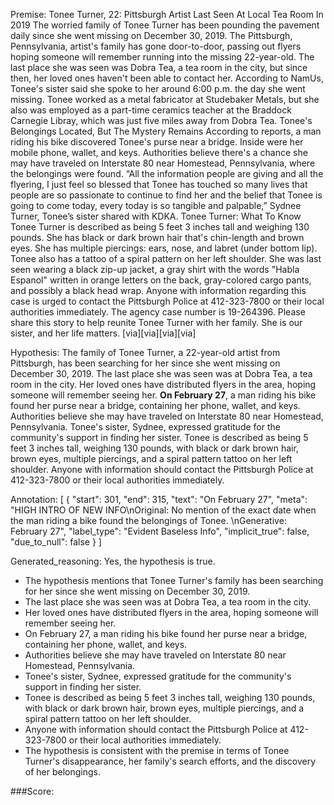
Premise:
Tonee Turner, 22: Pittsburgh Artist Last Seen At Local Tea Room In 2019
The worried family of Tonee Turner has been pounding the pavement daily since she went missing on December 30, 2019. The Pittsburgh, Pennsylvania, artist's family has gone door-to-door, passing out flyers hoping someone will remember running into the missing 22-year-old.
The last place she was seen was Dobra Tea, a tea room in the city, but since then, her loved ones haven't been able to contact her. According to NamUs, Tonee's sister said she spoke to her around 6:00 p.m. the day she went missing. Tonee worked as a metal fabricator at Studebaker Metals, but she also was employed as a part-time ceramics teacher at the Braddock Carnegie Libray, which was just five miles away from Dobra Tea.
Tonee's Belongings Located, But The Mystery Remains
According to reports, a man riding his bike discovered Tonee's purse near a bridge. Inside were her mobile phone, wallet, and keys. Authorities believe there's a chance she may have traveled on Interstate 80 near Homestead, Pennsylvania, where the belongings were found.
“All the information people are giving and all the flyering, I just feel so blessed that Tonee has touched so many lives that people are so passionate to continue to find her and the belief that Tonee is going to come today, every today is so tangible and palpable,” Sydnee Turner, Tonee’s sister shared with KDKA.
Tonee Turner: What To Know
Tonee Turner is described as being 5 feet 3 inches tall and weighing 130 pounds. She has black or dark brown hair that's chin-length and brown eyes. She has multiple piercings: ears, nose, and labret (under bottom lip). Tonee also has a tattoo of a spiral pattern on her left shoulder. She was last seen wearing a black zip-up jacket, a gray shirt with the words "Habla Espanol" written in orange letters on the back, gray-colored cargo pants, and possibly a black head wrap.
Anyone with information regarding this case is urged to contact the Pittsburgh Police at 412-323-7800 or their local authorities immediately. The agency case number is 19-264396.
Please share this story to help reunite Tonee Turner with her family. She is our sister, and her life matters.
[via][via][via][via]

Hypothesis:
The family of Tonee Turner, a 22-year-old artist from Pittsburgh, has been searching for her since she went missing on December 30, 2019. The last place she was seen was at Dobra Tea, a tea room in the city. Her loved ones have distributed flyers in the area, hoping someone will remember seeing her. **On February 27**, a man riding his bike found her purse near a bridge, containing her phone, wallet, and keys. Authorities believe she may have traveled on Interstate 80 near Homestead, Pennsylvania. Tonee's sister, Sydnee, expressed gratitude for the community's support in finding her sister. Tonee is described as being 5 feet 3 inches tall, weighing 130 pounds, with black or dark brown hair, brown eyes, multiple piercings, and a spiral pattern tattoo on her left shoulder. Anyone with information should contact the Pittsburgh Police at 412-323-7800 or their local authorities immediately.

Annotation:
[
  {
    "start": 301,
    "end": 315,
    "text": "On February 27",
    "meta": "HIGH INTRO OF NEW INFO\nOriginal: No mention of the exact date when the man riding a bike found the belongings of Tonee. \nGenerative: February 27",
    "label_type": "Evident Baseless Info",
    "implicit_true": false,
    "due_to_null": false
  }
]

Generated_reasoning:
Yes, the hypothesis is true. 
- The hypothesis mentions that Tonee Turner's family has been searching for her since she went missing on December 30, 2019. 
- The last place she was seen was at Dobra Tea, a tea room in the city. 
- Her loved ones have distributed flyers in the area, hoping someone will remember seeing her. 
- On February 27, a man riding his bike found her purse near a bridge, containing her phone, wallet, and keys. 
- Authorities believe she may have traveled on Interstate 80 near Homestead, Pennsylvania. 
- Tonee's sister, Sydnee, expressed gratitude for the community's support in finding her sister. 
- Tonee is described as being 5 feet 3 inches tall, weighing 130 pounds, with black or dark brown hair, brown eyes, multiple piercings, and a spiral pattern tattoo on her left shoulder. 
- Anyone with information should contact the Pittsburgh Police at 412-323-7800 or their local authorities immediately. 
- The hypothesis is consistent with the premise in terms of Tonee Turner's disappearance, her family's search efforts, and the discovery of her belongings.

###Score:
